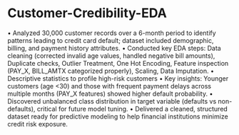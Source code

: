 # Customer-Credibility-EDA

•	Analyzed 30,000 customer records over a 6-month period to identify patterns leading to credit card default; dataset included demographic, billing, and payment history attributes.
•	Conducted key EDA steps: Data cleaning (corrected invalid age values, handled negative bill amounts), Duplicate checks, Outlier Treatment, One Hot Encoding, Feature inspection (PAY_X, BILL_AMTX categorized properly), Scaling, Data Imputation.
•	Descriptive statistics to profile high-risk customers
•	Key insights: Younger customers (age <30) and those with frequent payment delays across multiple months (PAY_X features) showed higher default probability.
•	Discovered unbalanced class distribution in target variable (defaults vs non-defaults), critical for future model tuning.
•	Delivered a cleaned, structured dataset ready for predictive modeling to help financial institutions minimize credit risk exposure.
